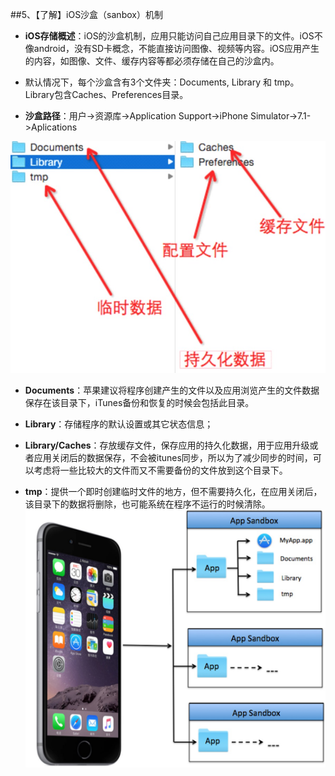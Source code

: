 ##5、【了解】iOS沙盒（sanbox）机制
* __iOS存储概述__：iOS的沙盒机制，应用只能访问自己应用目录下的文件。iOS不像android，没有SD卡概念，不能直接访问图像、视频等内容。iOS应用产生的内容，如图像、文件、缓存内容等都必须存储在自己的沙盒内。
* 默认情况下，每个沙盒含有3个文件夹：Documents, Library 和 tmp。Library包含Caches、Preferences目录。

* __沙盒路径__：用户->资源库->Application Support->iPhone Simulator->7.1->Aplications

![](image5/沙盒.png)

 * __Documents__：苹果建议将程序创建产生的文件以及应用浏览产生的文件数据保存在该目录下，iTunes备份和恢复的时候会包括此目录。

 * __Library__：存储程序的默认设置或其它状态信息；

 * __Library/Caches__：存放缓存文件，保存应用的持久化数据，用于应用升级或者应用关闭后的数据保存，不会被itunes同步，所以为了减少同步的时间，可以考虑将一些比较大的文件而又不需要备份的文件放到这个目录下。

 * __tmp__：提供一个即时创建临时文件的地方，但不需要持久化，在应用关闭后，该目录下的数据将删除，也可能系统在程序不运行的时候清除。
![](image5/NSFileManager.png)
